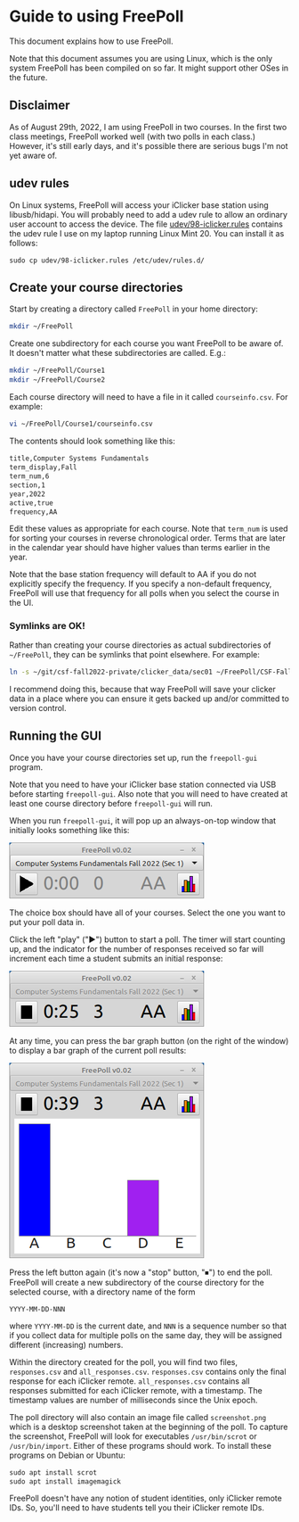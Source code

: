 # Guide to using FreePoll

This document explains how to use FreePoll.

Note that this document assumes you are using Linux, which is the only
system FreePoll has been compiled on so far. It might support other OSes
in the future.

## Disclaimer

<!--
As of the time of writing (August 7th, 2022), FreePoll hasn't yet been
used in anger. I'm planning to use it in my classes in the Fall 2022 semester.
I'm feeling reasonably confident that it will work acceptably.
-->

As of August 29th, 2022, I am using FreePoll in two courses.
In the first two class meetings, FreePoll worked well (with two polls in
each class.) However, it's still early days, and it's possible there
are serious bugs I'm not yet aware of.

## udev rules

On Linux systems, FreePoll will access your iClicker base station using libusb/hidapi.
You will probably need to add a udev rule to allow an ordinary user account
to access the device. The file [udev/98-iclicker.rules](udev/98-iclicker.rules)
contains the udev rule I use on my laptop running Linux Mint 20.
You can install it as follows:

```
sudo cp udev/98-iclicker.rules /etc/udev/rules.d/
```

## Create your course directories

Start by creating a directory called `FreePoll` in your home directory:

```bash
mkdir ~/FreePoll
```

Create one subdirectory for each course you want FreePoll to be aware of.
It doesn't matter what these subdirectories are called. E.g.:

```bash
mkdir ~/FreePoll/Course1
mkdir ~/FreePoll/Course2
```

Each course directory will need to have a file in it called `courseinfo.csv`.
For example:

```bash
vi ~/FreePoll/Course1/courseinfo.csv
```

The contents should look something like this:

```
title,Computer Systems Fundamentals
term_display,Fall
term_num,6
section,1
year,2022
active,true
frequency,AA
```

Edit these values as appropriate for each course. Note that `term_num` is used
for sorting your courses in reverse chronological order. Terms that are later
in the calendar year should have higher values than terms earlier in the year.

Note that the base station frequency will default to AA if you do not explicitly
specify the frequency. If you specify a non-default frequency, FreePoll will
use that frequency for all polls when you select the course in the UI.

### Symlinks are OK!

Rather than creating your course directories as actual subdirectories of
`~/FreePoll`, they can be symlinks that point elsewhere. For example:

```bash
ln -s ~/git/csf-fall2022-private/clicker_data/sec01 ~/FreePoll/CSF-Fall2022-Sec01
```

I recommend doing this, because that way FreePoll will save your clicker data in
a place where you can ensure it gets backed up and/or committed to version
control.

## Running the GUI

Once you have your course directories set up, run the `freepoll-gui` program.

Note that you need to have your iClicker base station connected via USB
before starting `freepoll-gui`.  Also note that you will need to have created
at least one course directory before `freepoll-gui` will run.


When you run `freepoll-gui`, it will pop up an always-on-top window that initially
looks something like this:

![screenshot of initial window](img/initial_window.png)

The choice box should have all of your courses. Select the one you want to
put your poll data in.

Click the left "play" ("▶") button to start a poll. The timer will start counting up,
and the indicator for the number of responses received so far will increment
each time a student submits an initial response:

![screenshot of a poll in progress](img/screenshot.png)

At any time, you can press the bar graph button (on the right of the window)
to display a bar graph of the current poll results:

![screenshot of a poll with bar graph of results](img/screenshot_bar_graph.png)

Press the left button again (it's now a "stop" button, "⏹") to end the poll.
FreePoll will create a new subdirectory of the course directory for the selected
course, with a directory name of the form

```
YYYY-MM-DD-NNN
```

where `YYYY-MM-DD` is the current date, and `NNN` is a sequence number
so that if you collect data for multiple polls on the same day, they will be
assigned different (increasing) numbers.

Within the directory created for the poll, you will find two files,
`responses.csv` and `all_responses.csv`.  `responses.csv` contains only
the final response for each iClicker remote. `all_responses.csv` contains
all responses submitted for each iClicker remote, with a timestamp.
The timestamp values are number of milliseconds since the Unix epoch.

The poll directory will also contain an image file called `screenshot.png`
which is a desktop screenshot taken at the beginning of the poll.
To capture the screenshot, FreePoll will look for executables
`/usr/bin/scrot` or `/usr/bin/import`. Either of these programs should
work.  To install these programs on Debian or Ubuntu:

```
sudo apt install scrot
sudo apt install imagemagick
```

FreePoll doesn't have any notion of student identities, only iClicker remote IDs.
So, you'll need to have students tell you their iClicker remote IDs.
